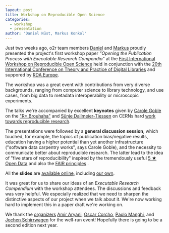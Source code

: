 ```yaml
---
layout: post
title: Workshop on Reproducible Open Science
categories:
  - workshop
  - presentation
author: 'Daniel Nüst, Markus Konkol'
---
```


Just two weeks ago, o2r team members [Daniel](https://orcid.org/0000-0002-0024-5046) and [Markus](http://orcid.org/0000-0001-6651-0976) proudly presented the project's first workshop paper _"Opening the Publication Process with Executable Research Compendia"_ at the [First International Workshop on Reproducible Open Science](http://repscience2016.research-infrastructures.eu) held in conjunction with the [20th International Conference on Theory and Practice of Digital Libraries](http://www.tpdl2016.org/) and suppored by [RDA Europe](http://europe.rd-alliance.org/).

The workshop was a great event with contributions from very diverse backgrounds, ranging from computer science to library technology, and use cases, from big data to metadata interoperability or microscopic experiments.

The talks we're accompanied by excellent **keynotes** given by [Carole Goble](http://orcid.org/0000-0003-1219-2137) on the ["R* Brouhaha"](http://repscience2016.research-infrastructures.eu/img/CaroleGoble-ReproScience2016v2.pdf) and [Sünje Dallmeier-Tiessen](http://orcid.org/0000-0002-6137-2348) on CERNs hard [work towards reproducible research](http://repscience2016.research-infrastructures.eu/img/Sunje-RepScience2016.pdf).

The presentations were followed by a **general discussion session**, which touched, for example, the topics of publication bias/negative results, education having a higher potential than yet another infrastructure ("software data carpentry works", says Carole Goble), and the necessity to communicate better about reproducible research. The latter lead to the idea of "five stars of reproducibility" inspired by the tremendously useful [5 ★ Open Data](http://5stardata.info/) and also the [FAIR principles](http://www.nature.com/articles/sdata201618) .

All the **slides** are [available online](http://repscience2016.research-infrastructures.eu/index.php?d=sessions), including [our own](http://repscience2016.research-infrastructures.eu/img/Hannover_Workshop_RepScience_TDPL2016.pdf).

It was great for us to share our ideas of an _Executable Research Compendium_ with the workshop attendees. The discussions and feedback was very helpful. We especially realized that we need to sharpen the distinctive aspects of our project when we talk about it. We're now working hard to implement this in a paper draft we're working on.

We thank the [organizers](http://repscience2016.research-infrastructures.eu/index.php?d=committee) [Amir Aryani](https://orcid.org/0000-0002-4259-9774), [Oscar Corcho](https://orcid.org/0000-0002-9260-0753), [Paolo Manghi](https://orcid.org/0000-0001-7291-3210), and [Jochen Schirrwagen](http://orcid.org/0000-0002-0458-1004) for the well-run event! Hopefully there is going to be a second edition next year.